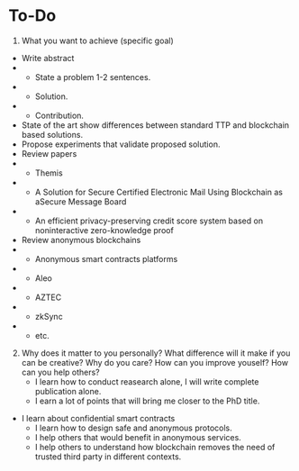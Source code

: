 # To-Do

1.  What you want to achieve (specific goal)

- Write abstract
- - State a problem 1-2 sentences. 
- - Solution. 
- - Contribution.
- State of the art show differences between standard TTP and blockchain based solutions.
- Propose experiments that validate proposed solution.
- Review papers
- - Themis
- - A Solution for Secure Certified Electronic Mail Using Blockchain as aSecure Message Board
- - An efficient privacy-preserving credit score system based on noninteractive zero-knowledge proof
- Review anonymous blockchains
- - Anonymous smart contracts platforms
- - Aleo
- - AZTEC
- - zkSync
- - etc.

2.  Why does it matter to you personally? What difference will it make if you can be creative? Why do you care? How can you improve youself? How can you help others?
	- I learn how to conduct reasearch alone, I will write complete publication alone.
	- I earn a lot of points that will bring me closer to the PhD title.
  - I learn about confidential smart contracts
	- I learn how to design safe and anonymous protocols.
	- I help others that would benefit in anonymous services.
	- I help others to understand how blockchain removes the need of trusted third party in different contexts.

